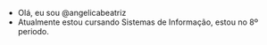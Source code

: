 - Olá, eu sou @angelicabeatriz
- Atualmente estou cursando Sistemas de Informação, estou no 8º periodo.

<!---
angelicabeatriz/angelicabeatriz is a ✨ special ✨ repository because its `README.md` (this file) appears on your GitHub profile.
You can click the Preview link to take a look at your changes
--->
